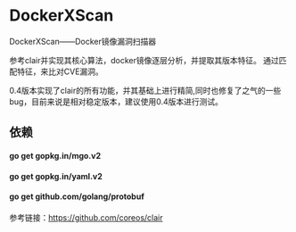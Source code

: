 # DockerXScan
DockerXScan——Docker镜像漏洞扫描器

参考clair并实现其核心算法，docker镜像逐层分析，并提取其版本特征。
通过匹配特征，来比对CVE漏洞。

0.4版本实现了clair的所有功能，并其基础上进行精简,同时也修复了之气的一些bug，目前来说是相对稳定版本，建议使用0.4版本进行测试。


## 依赖
#### go get gopkg.in/mgo.v2
#### go get gopkg.in/yaml.v2
#### go get github.com/golang/protobuf

参考链接：https://github.com/coreos/clair
